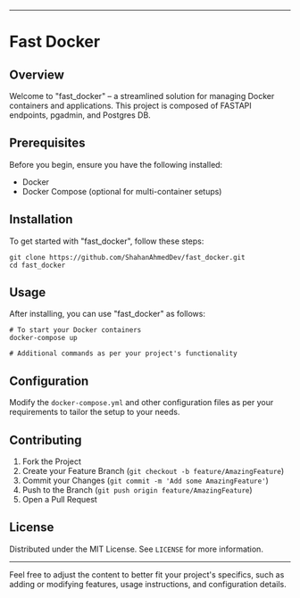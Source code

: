 -----
# Fast Docker

## Overview
Welcome to "fast_docker" – a streamlined solution for managing Docker containers and applications. This project is composed of FASTAPI endpoints, pgadmin, and Postgres DB.

## Prerequisites
Before you begin, ensure you have the following installed:
- Docker
- Docker Compose (optional for multi-container setups)

## Installation
To get started with "fast_docker", follow these steps:
```
git clone https://github.com/ShahanAhmedDev/fast_docker.git
cd fast_docker
```

## Usage
After installing, you can use "fast_docker" as follows:
```
# To start your Docker containers
docker-compose up

# Additional commands as per your project's functionality
```

## Configuration
Modify the `docker-compose.yml` and other configuration files as per your requirements to tailor the setup to your needs.

## Contributing
1. Fork the Project
2. Create your Feature Branch (`git checkout -b feature/AmazingFeature`)
3. Commit your Changes (`git commit -m 'Add some AmazingFeature'`)
4. Push to the Branch (`git push origin feature/AmazingFeature`)
5. Open a Pull Request

## License
Distributed under the MIT License. See `LICENSE` for more information.

---

Feel free to adjust the content to better fit your project's specifics, such as adding or modifying features, usage instructions, and configuration details.
